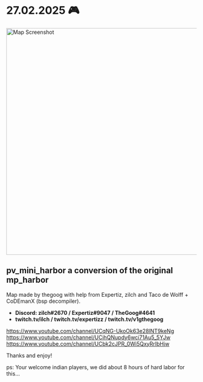# 27.02.2025 🎮

<img src="https://cdn.discordapp.com/attachments/742376739321413684/1344795781160370176/image.png?ex=67c2362b&is=67c0e4ab&hm=794ec8f44b8e4138414bad8761ccdb2991951d146bca32150b5e679f2b9212d8&" alt="Map Screenshot" width="600"/>

## pv_mini_harbor a conversion of the original mp_harbor

Map made by thegoog with help from Expertiz, zilch and Taco de Wolff + CoDEmanX (bsp decompiler).


- **Discord: zilch#2670   /   Expertiz#9047                  /  TheGoog#4641**
- **twitch.tv/ilch       /   twitch.tv/expertizz            /  twitch.tv/v1gthegoog**
                                                       
https://www.youtube.com/channel/UCqNG-UkoOk63e28lNT9keNg
https://www.youtube.com/channel/UCihQNupdy6wci71Au5_5YJw
https://www.youtube.com/channel/UCbk2cJPR_0Wi5QxyRrIbHjw

Thanks and enjoy! 

ps: Your welcome indian players, we did about 8 hours of hard labor for this...
